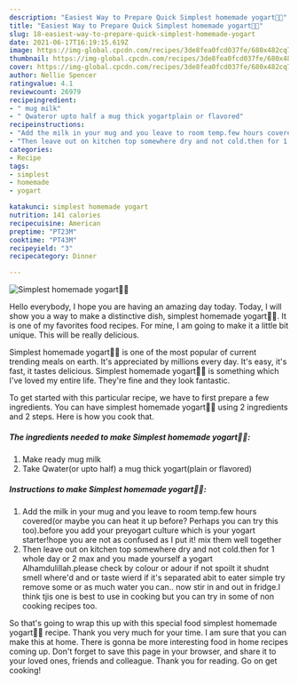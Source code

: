 ```yaml
---
description: "Easiest Way to Prepare Quick Simplest homemade yogart🥛🍶"
title: "Easiest Way to Prepare Quick Simplest homemade yogart🥛🍶"
slug: 18-easiest-way-to-prepare-quick-simplest-homemade-yogart
date: 2021-06-17T16:19:15.619Z
image: https://img-global.cpcdn.com/recipes/3de8fea0fcd037fe/680x482cq70/simplest-homemade-yogart-recipe-main-photo.jpg
thumbnail: https://img-global.cpcdn.com/recipes/3de8fea0fcd037fe/680x482cq70/simplest-homemade-yogart-recipe-main-photo.jpg
cover: https://img-global.cpcdn.com/recipes/3de8fea0fcd037fe/680x482cq70/simplest-homemade-yogart-recipe-main-photo.jpg
author: Nellie Spencer
ratingvalue: 4.1
reviewcount: 26979
recipeingredient:
- " mug milk"
- " Qwateror upto half a mug thick yogartplain or flavored"
recipeinstructions:
- "Add the milk in your mug and you leave to room temp.few hours covered(or maybe you can heat it up before? Perhaps you can try this too).before you add your preyogart culture which is your yogart starter!hope you are not as confused as I put it! mix them well together"
- "Then leave out on kitchen top somewhere dry and not cold.then for 1 whole day or 2 max and you made yourself a yogart Alhamdulillah.please check by colour or adour if not spoilt it shudnt smell where&#39;d and or taste wierd if it&#39;s separated abit to eater simple try remove some or as much water you can.. now stir in and out in fridge.I think tjis one is best to use in cooking but you can try in some of non cooking recipes too."
categories:
- Recipe
tags:
- simplest
- homemade
- yogart

katakunci: simplest homemade yogart 
nutrition: 141 calories
recipecuisine: American
preptime: "PT23M"
cooktime: "PT43M"
recipeyield: "3"
recipecategory: Dinner

---
```



![Simplest homemade yogart🥛🍶](https://img-global.cpcdn.com/recipes/3de8fea0fcd037fe/680x482cq70/simplest-homemade-yogart-recipe-main-photo.jpg)

Hello everybody, I hope you are having an amazing day today. Today, I will show you a way to make a distinctive dish, simplest homemade yogart🥛🍶. It is one of my favorites food recipes. For mine, I am going to make it a little bit unique. This will be really delicious.

Simplest homemade yogart🥛🍶 is one of the most popular of current trending meals on earth. It's appreciated by millions every day. It's easy, it's fast, it tastes delicious. Simplest homemade yogart🥛🍶 is something which I've loved my entire life. They're fine and they look fantastic.




To get started with this particular recipe, we have to first prepare a few ingredients. You can have simplest homemade yogart🥛🍶 using 2 ingredients and 2 steps. Here is how you cook that.

<!--inarticleads1-->

##### The ingredients needed to make Simplest homemade yogart🥛🍶:

1. Make ready  mug milk
1. Take  Qwater(or upto half) a mug thick yogart(plain or flavored)




<!--inarticleads2-->

##### Instructions to make Simplest homemade yogart🥛🍶:

1. Add the milk in your mug and you leave to room temp.few hours covered(or maybe you can heat it up before? Perhaps you can try this too).before you add your preyogart culture which is your yogart starter!hope you are not as confused as I put it! mix them well together
1. Then leave out on kitchen top somewhere dry and not cold.then for 1 whole day or 2 max and you made yourself a yogart Alhamdulillah.please check by colour or adour if not spoilt it shudnt smell where&#39;d and or taste wierd if it&#39;s separated abit to eater simple try remove some or as much water you can.. now stir in and out in fridge.I think tjis one is best to use in cooking but you can try in some of non cooking recipes too.




So that's going to wrap this up with this special food simplest homemade yogart🥛🍶 recipe. Thank you very much for your time. I am sure that you can make this at home. There is gonna be more interesting food in home recipes coming up. Don't forget to save this page in your browser, and share it to your loved ones, friends and colleague. Thank you for reading. Go on get cooking!
